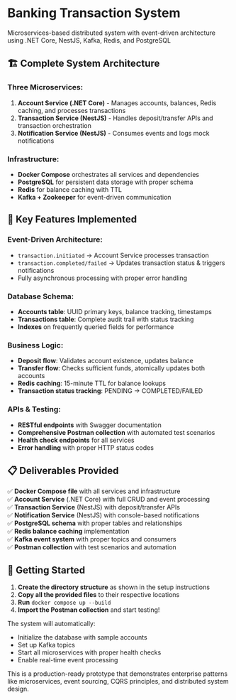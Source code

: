 # Banking Transaction System
Microservices-based distributed system with event-driven architecture using .NET Core, NestJS, Kafka, Redis, and PostgreSQL

## 🏗️ Complete System Architecture
### Three Microservices:
1. **Account Service (.NET Core)** - Manages accounts, balances, Redis caching, and processes transactions
2. **Transaction Service (NestJS)** - Handles deposit/transfer APIs and transaction orchestration
3. **Notification Service (NestJS)** - Consumes events and logs mock notifications

### Infrastructure:
* **Docker Compose** orchestrates all services and dependencies
* **PostgreSQL** for persistent data storage with proper schema
* **Redis** for balance caching with TTL
* **Kafka + Zookeeper** for event-driven communication

## 🚀 Key Features Implemented
### Event-Driven Architecture:
* `transaction.initiated` → Account Service processes transaction
* `transaction.completed/failed` → Updates transaction status & triggers notifications
* Fully asynchronous processing with proper error handling

### Database Schema:
* **Accounts table**: UUID primary keys, balance tracking, timestamps
* **Transactions table**: Complete audit trail with status tracking
* **Indexes** on frequently queried fields for performance

### Business Logic:
* **Deposit flow**: Validates account existence, updates balance
* **Transfer flow**: Checks sufficient funds, atomically updates both accounts
* **Redis caching**: 15-minute TTL for balance lookups
* **Transaction status tracking**: PENDING → COMPLETED/FAILED

### APIs & Testing:
* **RESTful endpoints** with Swagger documentation
* **Comprehensive Postman collection** with automated test scenarios
* **Health check endpoints** for all services
* **Error handling** with proper HTTP status codes

## 📋 Deliverables Provided
✅ **Docker Compose file** with all services and infrastructure<br>
✅ **Account Service** (.NET Core) with full CRUD and event processing<br>
✅ **Transaction Service** (NestJS) with deposit/transfer APIs<br>
✅ **Notification Service** (NestJS) with console-based notifications<br>
✅ **PostgreSQL schema** with proper tables and relationships<br>
✅ **Redis balance caching** implementation<br>
✅ **Kafka event system** with proper topics and consumers<br>
✅ **Postman collection** with test scenarios and automation

## 🚀 Getting Started
1. **Create the directory structure** as shown in the setup instructions
2. **Copy all the provided files** to their respective locations
3. **Run** `docker compose up --build`
4. **Import the Postman collection** and start testing!

The system will automatically:
* Initialize the database with sample accounts
* Set up Kafka topics
* Start all microservices with proper health checks
* Enable real-time event processing

This is a production-ready prototype that demonstrates enterprise patterns like microservices, event sourcing, CQRS principles, and distributed system design. 

